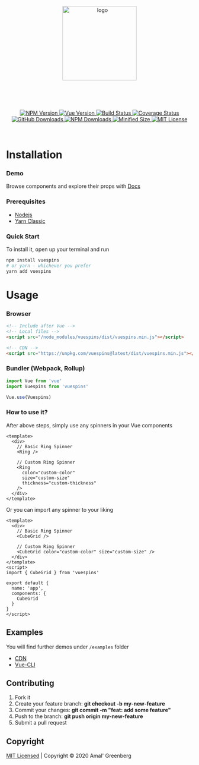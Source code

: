 <br>
<br>
<p align="center">
  <a href="https://github.com/pwndex/vue-css-spinners" target="_blank">
    <img width="200" src="https://user-images.githubusercontent.com/65390434/91702828-ba34da80-eb92-11ea-9064-92535e283b99.png" alt="logo">
  </a>
</p>
<br>
<br>
<br>

<p align="center">
  <a href="https://www.npmjs.com/package/vuespins">
    <img src="https://img.shields.io/npm/v/vuespins.svg" alt="NPM Version" />
  </a>
  <a href="https://vuejs.org">
    <img src="https://img.shields.io/badge/vue-2.x-brightgreen.svg" alt="Vue Version" />
  </a>
  <a href="https://travis-ci.com/pwndex/vuespins">
    <img src="https://travis-ci.com/pwndex/vuespins.svg?branch=master" alt="Build Status" />
  </a>
  <a href="https://coveralls.io/github/pwndex/vuespins?branch=master">
    <img src="https://coveralls.io/repos/github/pwndex/vuespins/badge.svg?branch=master" alt="Coverage Status" />
  </a>
  <a href="https://pwndex.github.io/vuespins">
    <img src="https://img.shields.io/github/downloads/pwndex/vuespins/total?color=success&label=github%20downloads" alt="GitHub Downloads" />
  </a>
  <a href="https://www.npmjs.com/package/vuespins">
    <img src="https://img.shields.io/npm/dt/vuespins?color=success&label=npm%20downloads" alt="NPM Downloads" />
  </a>
  <a href="https://bundlephobia.com/result?p=vuespins@latest">
    <img src="https://img.shields.io/bundlephobia/min/vuespins@latest.svg" alt="Minified Size" />
  </a>
  <a href="https://github.com/pwndex/vuespins/blob/master/LICENSE">
    <img src="https://img.shields.io/npm/l/vuespins.svg" alt="MIT License" />
  </a>
</p>
<br>

# Installation

### Demo

Browse components and explore their props with [Docs](https://pwndex.github.io/vuespins)

### Prerequisites

- [Nodejs](https://nodejs.org/en/)
- [Yarn Classic](https://classic.yarnpkg.com/en/)

### Quick Start

To install it, open up your terminal and run

```sh
npm install vuespins
# or yarn - whichever you prefer
yarn add vuespins
```

# Usage

### Browser

```html
<!-- Include after Vue -->
<!-- Local files -->
<script src="/node_modules/vuespins/dist/vuespins.min.js"></script>

<!-- CDN -->
<script src="https://unpkg.com/vuespins@latest/dist/vuespins.min.js"></script>
```

### Bundler (Webpack, Rollup)

```js
import Vue from 'vue'
import Vuespins from 'vuespins'

Vue.use(Vuespins)
```

### How to use it?

After above steps, simply use any spinners in your Vue components

```vue
<template>
  <div>
    // Basic Ring Spinner
    <Ring />

    // Custom Ring Spinner
    <Ring
      color="custom-color"
      size="custom-size"
      thickness="custom-thickness"
    />
  </div>
</template>
```

Or you can import any spinner to your liking

```vue
<template>
  <div>
    // Basic Ring Spinner
    <CubeGrid />

    // Custom Ring Spinner
    <CubeGrid color="custom-color" size="custom-size" />
  </div>
</template>
<script>
import { CubeGrid } from 'vuespins'

export default {
  name: 'app',
  components: {
    CubeGrid
  }
}
</script>
```

## Examples

You will find further demos under `/examples` folder

- [CDN](./examples/cdn)
- [Vue-CLI](./examples/vcli)

## Contributing

1. Fork it
2. Create your feature branch: **git checkout -b my-new-feature**
3. Commit your changes: **git commit -m "feat: add some feature"**
4. Push to the branch: **git push origin my-new-feature**
5. Submit a pull request

## Copyright

[MIT Licensed](https://github.com/pwndex/vuespins/blob/master/LICENSE) | Copyright © 2020 Amal' Greenberg
